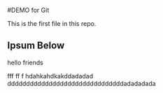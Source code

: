 #DEMO for Git

This is the first file in this repo.


## Ipsum Below

hello friends


fff
ff
f
hdahkahdkakddadadad
dddddddddddddddddddddddddddddddadadadada
